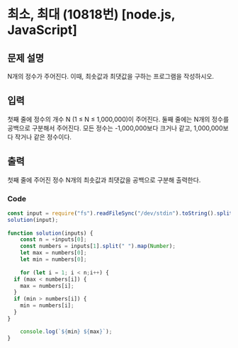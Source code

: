 # 최소, 최대 (10818번) [node.js, JavaScript] 

## 문제 설명
N개의 정수가 주어진다. 이때, 최솟값과 최댓값을 구하는 프로그램을 작성하시오.

## 입력
첫째 줄에 정수의 개수 N (1 ≤ N ≤ 1,000,000)이 주어진다. 둘째 줄에는 N개의 정수를 공백으로 구분해서 주어진다. 모든 정수는 -1,000,000보다 크거나 같고, 1,000,000보다 작거나 같은 정수이다.

## 출력
첫째 줄에 주어진 정수 N개의 최솟값과 최댓값을 공백으로 구분해 출력한다.

### Code
```js
const input = require("fs").readFileSync("/dev/stdin").toString().split("\n"); 
solution(input);
    
function solution(inputs) {
    const n = +inputs[0];
    const numbers = inputs[1].split(" ").map(Number);
    let max = numbers[0];
    let min = numbers[0];
    
    for (let i = 1; i < n;i++) {
  if (max < numbers[i]) {
    max = numbers[i];
  }
  if (min > numbers[i]) {
    min = numbers[i];
  }
}

    console.log(`${min} ${max}`);
}
```